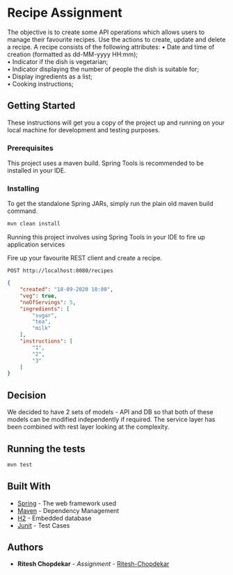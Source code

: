 # Recipe Assignment

The objective is to create some API operations which allows users to manage their favourite recipes. Use the actions to create, update and delete a recipe. A recipe consists of the following attributes:
•	Date and time of creation (formatted as dd-MM-yyyy HH:mm);  
•	Indicator if the dish is vegetarian;  
•	Indicator displaying the number of people the dish is suitable for;  
•	Display ingredients as a list;  
•	Cooking instructions;  


## Getting Started

These instructions will get you a copy of the project up and running on your local machine for development and testing purposes. 


### Prerequisites

This project uses a maven build. Spring Tools is recommended to be installed in your IDE. 


### Installing

To get the standalone Spring JARs, simply run the plain old maven build command.

```sh
mvn clean install
```

Running this project involves using Spring Tools in your IDE to fire up application services 

Fire up your favourite REST client and create a recipe. 

`POST http://localhost:8080/recipes`

```json
{
    "created": "18-09-2020 10:00",
    "veg": true,
    "noOfServings": 5,
    "ingredients": [
        "sugar",
        "tea",
        "milk"
    ],
    "instructions": [
        "1",
        "2",
        "3"
    ]
}
```

## Decision

We decided to have 2 sets of models - API and DB so that both of these models can be modified independently if required. The service layer has been combined with rest layer looking at the complexity.

## Running the tests

```sh
mvn test
```

## Built With

* [Spring](https://spring.io) - The web framework used
* [Maven](https://maven.apache.org/) - Dependency Management
* [H2](https://www.h2database.com/) - Embedded database
* [Junit](https://junit.org/junit5/) - Test Cases


## Authors

* **Ritesh Chopdekar** - *Assignment* - [Ritesh-Chopdekar](https://github.com/Ritesh-Chopdekar/)



